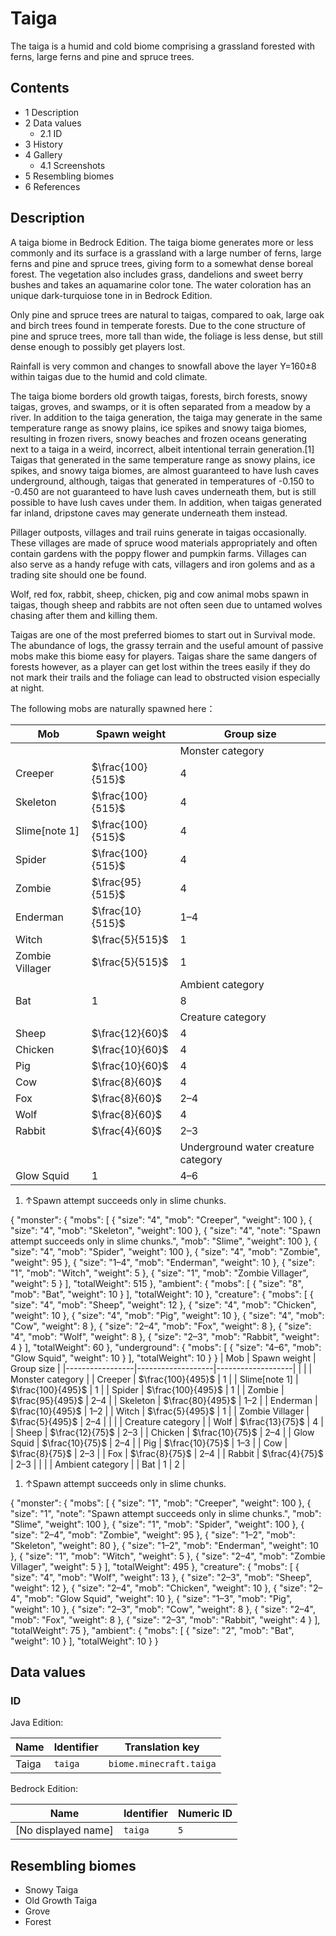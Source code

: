 # Taiga
The taiga is a humid and cold biome comprising a grassland forested with ferns, large ferns and pine and spruce trees.

## Contents
- 1 Description
- 2 Data values
	- 2.1 ID
- 3 History
- 4 Gallery
	- 4.1 Screenshots
- 5 Resembling biomes
- 6 References

## Description
A taiga biome in Bedrock Edition.
The taiga biome generates more or less commonly and its surface is a grassland with a large number of ferns, large ferns and pine and spruce trees, giving form to a somewhat dense boreal forest. The vegetation also includes grass, dandelions and sweet berry bushes and takes an aquamarine color tone. The water coloration has an unique dark-turquiose tone in in Bedrock Edition.

Only pine and spruce trees are natural to taigas, compared to oak, large oak and birch trees found in temperate forests. Due to the cone structure of pine and spruce trees, more tall than wide, the foliage is less dense, but still dense enough to possibly get players lost. 

Rainfall is very common and changes to snowfall above the layer Y=160±8 within taigas due to the humid and cold climate. 

The taiga biome borders old growth taigas, forests, birch forests, snowy taigas, groves, and swamps, or it is often separated from a meadow by a river. In addition to the taiga generation, the taiga may generate in the same temperature range as snowy plains, ice spikes and snowy taiga biomes, resulting in frozen rivers, snowy beaches and frozen oceans generating next to a taiga in a weird, incorrect, albeit intentional terrain generation.[1] Taigas that generated in the same temperature range as snowy plains, ice spikes, and snowy taiga biomes, are almost guaranteed to have lush caves underground, although, taigas that generated in temperatures of -0.150 to -0.450 are not guaranteed to have lush caves underneath them, but is still possible to have lush caves under them. In addition, when taigas generated far inland, dripstone caves may generate underneath them instead.

Pillager outposts, villages and trail ruins generate in taigas occasionally. These villages are made of spruce wood materials appropriately and often contain gardens with the poppy flower and pumpkin farms. Villages can also serve as a handy refuge with cats, villagers and iron golems and as a trading site should one be found.

Wolf, red fox, rabbit, sheep, chicken, pig and cow animal mobs spawn in taigas, though sheep and rabbits are not often seen due to untamed wolves chasing after them and killing them.  

Taigas are one of the most preferred biomes to start out in Survival mode. The abundance of logs, the grassy terrain and the useful amount of passive mobs make this biome easy for players. Taigas share the same dangers of forests however, as a player can get lost within the trees easily if they do not mark their trails and the foliage can lead to obstructed vision especially at night. 

The following mobs are naturally spawned here：

| Mob             | Spawn weight      | Group size                          |
|-----------------|-------------------|-------------------------------------|
|                 |                   | Monster category                    |
| Creeper         | $\frac{100}{515}$ | 4                                   |
| Skeleton        | $\frac{100}{515}$ | 4                                   |
| Slime[note 1]   | $\frac{100}{515}$ | 4                                   |
| Spider          | $\frac{100}{515}$ | 4                                   |
| Zombie          | $\frac{95}{515}$  | 4                                   |
| Enderman        | $\frac{10}{515}$  | 1–4                                 |
| Witch           | $\frac{5}{515}$   | 1                                   |
| Zombie Villager | $\frac{5}{515}$   | 1                                   |
|                 |                   | Ambient category                    |
| Bat             | 1                 | 8                                   |
|                 |                   | Creature category                   |
| Sheep           | $\frac{12}{60}$   | 4                                   |
| Chicken         | $\frac{10}{60}$   | 4                                   |
| Pig             | $\frac{10}{60}$   | 4                                   |
| Cow             | $\frac{8}{60}$    | 4                                   |
| Fox             | $\frac{8}{60}$    | 2–4                                 |
| Wolf            | $\frac{8}{60}$    | 4                                   |
| Rabbit          | $\frac{4}{60}$    | 2–3                                 |
|                 |                   | Underground water creature category |
| Glow Squid      | 1                 | 4–6                                 |

1. ↑Spawn attempt succeeds only in slime chunks.

{ "monster": { "mobs": [ { "size": "4", "mob": "Creeper", "weight": 100 }, { "size": "4", "mob": "Skeleton", "weight": 100 }, { "size": "4", "note": "Spawn attempt succeeds only in slime chunks.", "mob": "Slime", "weight": 100 }, { "size": "4", "mob": "Spider", "weight": 100 }, { "size": "4", "mob": "Zombie", "weight": 95 }, { "size": "1&ndash;4", "mob": "Enderman", "weight": 10 }, { "size": "1", "mob": "Witch", "weight": 5 }, { "size": "1", "mob": "Zombie Villager", "weight": 5 } ], "totalWeight": 515 }, "ambient": { "mobs": [ { "size": "8", "mob": "Bat", "weight": 10 } ], "totalWeight": 10 }, "creature": { "mobs": [ { "size": "4", "mob": "Sheep", "weight": 12 }, { "size": "4", "mob": "Chicken", "weight": 10 }, { "size": "4", "mob": "Pig", "weight": 10 }, { "size": "4", "mob": "Cow", "weight": 8 }, { "size": "2&ndash;4", "mob": "Fox", "weight": 8 }, { "size": "4", "mob": "Wolf", "weight": 8 }, { "size": "2&ndash;3", "mob": "Rabbit", "weight": 4 } ], "totalWeight": 60 }, "underground": { "mobs": [ { "size": "4&ndash;6", "mob": "Glow Squid", "weight": 10 } ], "totalWeight": 10 } }
| Mob             | Spawn weight      | Group size        |
|-----------------|-------------------|-------------------|
|                 |                   | Monster category  |
| Creeper         | $\frac{100}{495}$ | 1                 |
| Slime[note 1]   | $\frac{100}{495}$ | 1                 |
| Spider          | $\frac{100}{495}$ | 1                 |
| Zombie          | $\frac{95}{495}$  | 2–4               |
| Skeleton        | $\frac{80}{495}$  | 1–2               |
| Enderman        | $\frac{10}{495}$  | 1–2               |
| Witch           | $\frac{5}{495}$   | 1                 |
| Zombie Villager | $\frac{5}{495}$   | 2–4               |
|                 |                   | Creature category |
| Wolf            | $\frac{13}{75}$   | 4                 |
| Sheep           | $\frac{12}{75}$   | 2–3               |
| Chicken         | $\frac{10}{75}$   | 2–4               |
| Glow Squid      | $\frac{10}{75}$   | 2–4               |
| Pig             | $\frac{10}{75}$   | 1–3               |
| Cow             | $\frac{8}{75}$    | 2–3               |
| Fox             | $\frac{8}{75}$    | 2–4               |
| Rabbit          | $\frac{4}{75}$    | 2–3               |
|                 |                   | Ambient category  |
| Bat             | 1                 | 2                 |

1. ↑Spawn attempt succeeds only in slime chunks.

{ "monster": { "mobs": [ { "size": "1", "mob": "Creeper", "weight": 100 }, { "size": "1", "note": "Spawn attempt succeeds only in slime chunks.", "mob": "Slime", "weight": 100 }, { "size": "1", "mob": "Spider", "weight": 100 }, { "size": "2&ndash;4", "mob": "Zombie", "weight": 95 }, { "size": "1&ndash;2", "mob": "Skeleton", "weight": 80 }, { "size": "1&ndash;2", "mob": "Enderman", "weight": 10 }, { "size": "1", "mob": "Witch", "weight": 5 }, { "size": "2&ndash;4", "mob": "Zombie Villager", "weight": 5 } ], "totalWeight": 495 }, "creature": { "mobs": [ { "size": "4", "mob": "Wolf", "weight": 13 }, { "size": "2&ndash;3", "mob": "Sheep", "weight": 12 }, { "size": "2&ndash;4", "mob": "Chicken", "weight": 10 }, { "size": "2&ndash;4", "mob": "Glow Squid", "weight": 10 }, { "size": "1&ndash;3", "mob": "Pig", "weight": 10 }, { "size": "2&ndash;3", "mob": "Cow", "weight": 8 }, { "size": "2&ndash;4", "mob": "Fox", "weight": 8 }, { "size": "2&ndash;3", "mob": "Rabbit", "weight": 4 } ], "totalWeight": 75 }, "ambient": { "mobs": [ { "size": "2", "mob": "Bat", "weight": 10 } ], "totalWeight": 10 } }
## Data values
### ID
Java Edition:

| Name  | Identifier | Translation key         |
|-------|------------|-------------------------|
| Taiga | `taiga`    | `biome.minecraft.taiga` |

Bedrock Edition:

| Name                | Identifier | Numeric ID |
|---------------------|------------|------------|
| [No displayed name] | `taiga`    | `5`        |

## Resembling biomes
- Snowy Taiga
- Old Growth Taiga
- Grove
- Forest

